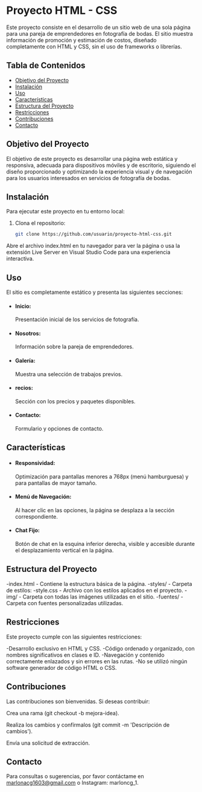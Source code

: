 # Proyecto HTML - CSS

Este proyecto consiste en el desarrollo de un sitio web de una sola página para una pareja de emprendedores en fotografía de bodas. El sitio muestra información de promoción y estimación de costos, diseñado completamente con HTML y CSS, sin el uso de frameworks o librerías.

## Tabla de Contenidos
- [Objetivo del Proyecto](#bjetivo-del-royecto)
- [Instalación](#Instalación)
- [Uso](#uso)
- [Características](#características)
- [Estructura del Proyecto](#estructura-del-proyecto)
- [Restricciones](#restricciones)
- [Contribuciones](#contribuciones)
- [Contacto](#contacto)

## Objetivo del Proyecto 

El objetivo de este proyecto es desarrollar una página web estática y responsiva, adecuada para dispositivos móviles y de escritorio, siguiendo el diseño proporcionado y optimizando la experiencia visual y de navegación para los usuarios interesados en servicios de fotografía de bodas.

## Instalación

Para ejecutar este proyecto en tu entorno local:
1. Clona el repositorio: 
   ```bash
   git clone https://github.com/usuario/proyecto-html-css.git
Abre el archivo index.html en tu navegador para ver la página o usa la extensión Live Server en Visual Studio Code para una experiencia interactiva.

## Uso

El sitio es completamente estático y presenta las siguientes secciones:

- #### Inicio:
  Presentación inicial de los servicios de fotografía.
- #### Nosotros:
  Información sobre la pareja de emprendedores.
- #### Galería:
  Muestra una selección de trabajos previos.
- #### recios:
  Sección con los precios y paquetes disponibles.
- #### Contacto:
  Formulario y opciones de contacto.

## Características

- #### Responsividad:
  Optimización para pantallas menores a 768px (menú hamburguesa) y para pantallas de mayor tamaño.
- #### Menú de Navegación:
  Al hacer clic en las opciones, la página se desplaza a la sección correspondiente.
- #### Chat Fijo:
  Botón de chat en la esquina inferior derecha, visible y accesible durante el desplazamiento vertical en la página.

## Estructura del Proyecto

-index.html - Contiene la estructura básica de la página.
-styles/ - Carpeta de estilos:
-style.css - Archivo con los estilos aplicados en el proyecto.
-img/ - Carpeta con todas las imágenes utilizadas en el sitio.
-fuentes/ - Carpeta con fuentes personalizadas utilizadas.

## Restricciones

Este proyecto cumple con las siguientes restricciones:

-Desarrollo exclusivo en HTML y CSS.
-Código ordenado y organizado, con nombres significativos en clases e ID.
-Navegación y contenido correctamente enlazados y sin errores en las rutas.
-No se utilizó ningún software generador de código HTML o CSS.

## Contribuciones

Las contribuciones son bienvenidas. Si deseas contribuir:

Crea una rama (git checkout -b mejora-idea).

Realiza los cambios y confírmalos (git commit -m 'Descripción de cambios').

Envía una solicitud de extracción.

## Contacto
Para consultas o sugerencias, por favor contáctame en marlonacg1603@gmail.com o Instagram: marloncg_1.
